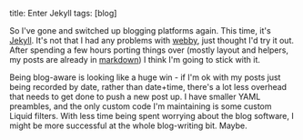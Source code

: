 title:  Enter Jekyll
tags:   [blog]

So I've gone and switched up blogging platforms again. This time, it's [Jekyll][]. It's not that I had any problems with [webby][], just thought I'd try it out. After spending a few hours porting things over (mostly layout and helpers, my posts are already in [markdown][]) I think I'm going to stick with it.

[Jekyll]: http://github.com/mojombo/jekyll
[webby]: http://github.com/TwP/webby/
[markdown]: http://daringfireball.net/projects/markdown/

Being blog-aware is looking like a huge win - if I'm ok with my posts just being recorded by date, rather than date+time, there's a lot less overhead that needs to get done to push a new post up. I have smaller YAML preambles, and the only custom code I'm maintaining is some custom Liquid filters. With less time being spent worrying about the blog software, I might be more successful at the whole blog-writing bit. Maybe.
